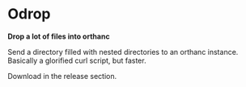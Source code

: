 # Odrop
**Drop a lot of files into orthanc**

Send a directory filled with nested directories to an orthanc instance.
Basically a glorified curl script, but faster.

Download in the release section.